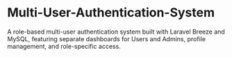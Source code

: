 # Multi-User-Authentication-System
A role-based multi-user authentication system built with Laravel Breeze and MySQL, featuring separate dashboards for Users and Admins, profile management, and role-specific access.
